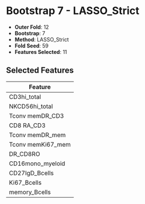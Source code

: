 # Bootstrap 7 - LASSO_Strict

- **Outer Fold**: 12
- **Bootstrap**: 7
- **Method**: LASSO_Strict
- **Fold Seed**: 59
- **Features Selected**: 11

## Selected Features

| Feature |
|---------|
| CD3hi_total |
| NKCD56hi_total |
| Tconv memDR_CD3 |
| CD8 RA_CD3 |
| Tconv memDR_mem |
| Tconv memKi67_mem |
| DR_CD8RO |
| CD16mono_myeloid |
| CD27IgD_Bcells |
| Ki67_Bcells |
| memory_Bcells |
